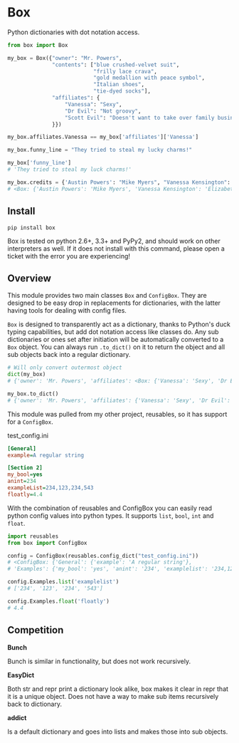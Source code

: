 # Box

Python dictionaries with dot notation access. 

```python
from box import Box

my_box = Box({"owner": "Mr. Powers",
              "contents": ["blue crushed-velvet suit",
                           "frilly lace crava",
                           "gold medallion with peace symbol",
                           "Italian shoes",
                           "tie-dyed socks"],
              "affiliates": {
                  "Vanessa": "Sexy",
                  "Dr Evil": "Not groovy",
                  "Scott Evil": "Doesn't want to take over family business"
              }})

my_box.affiliates.Vanessa == my_box['affiliates']['Vanessa'] 

my_box.funny_line = "They tried to steal my lucky charms!"

my_box['funny_line']
# 'They tried to steal my luck charms!'

my_box.credits = {'Austin Powers': "Mike Myers", "Vanessa Kensington": "Elizabeth Hurley"}
# <Box: {'Austin Powers': 'Mike Myers', 'Vanessa Kensington': 'Elizabeth Hurley'}>
```

## Install 

```
pip install box
```

Box is tested on python 2.6+, 3.3+ and PyPy2, and should work on other 
interpreters as well. If  it does not install with this command, please
open a ticket with the error you are experiencing!

## Overview

This module provides two main classes `Box` and `ConfigBox`. 
They are designed to be easy drop in replacements for dictionaries, 
with the latter having tools for dealing with config files. 

`Box` is designed to transparently act as a dictionary, thanks to Python's
duck typing capabilities, but add dot notation access like classes do. Any sub
dictionaries or ones set after initiation will be automatically converted to 
a `Box` object. You can always run `.to_dict()` on it to return the object 
and all sub objects back into a regular dictionary. 

```python
# Will only convert outermost object
dict(my_box)
# {'owner': 'Mr. Powers', 'affiliates': <Box: {'Vanessa': 'Sexy', 'Dr Evil': 'Not groovy', 'Scott Evil': "Doesn't want to take over family business"}>, 'credits': <Box: {'Austin Powers': 'Mike Myers', 'Vanessa Kensington': 'Elizabeth Hurley'}>}

my_box.to_dict()
# {'owner': 'Mr. Powers', 'affiliates': {'Vanessa': 'Sexy', 'Dr Evil': 'Not groovy', 'Scott Evil': "Doesn't want to take over family business"}, 'credits': {'Austin Powers': 'Mike Myers', 'Vanessa Kensington': 'Elizabeth Hurley'}}
```

This module was pulled from my other project, reusables, so it has support for
a `ConfigBox`.

test_config.ini
```ini
[General]
example=A regular string

[Section 2]
my_bool=yes
anint=234
exampleList=234,123,234,543
floatly=4.4
```

With the combination of reusables and ConfigBox you can easily read python 
config values into python types. It supports `list`, `bool`, `int` and `float`.

```python
import reusables
from box import ConfigBox

config = ConfigBox(reusables.config_dict("test_config.ini"))
# <ConfigBox: {'General': {'example': 'A regular string'},
# 'Examples': {'my_bool': 'yes', 'anint': '234', 'examplelist': '234,123,234,543', 'floatly': '4.4'}}>

config.Examples.list('examplelist')
# ['234', '123', '234', '543']

config.Examples.float('floatly')
# 4.4
```


## Competition

**Bunch**

Bunch is similar in functionality, but does not work recursively. 

**EasyDict**

Both str and repr print a dictionary look alike, box makes it clear in repr 
that it is a unique object. Does not have a way to make sub items recursively 
back to dictionary. 

**addict**

Is a default dictionary and goes into lists and makes those into sub objects. 


